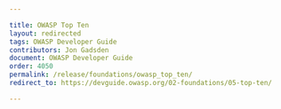 ```yaml
---

title: OWASP Top Ten
layout: redirected
tags: OWASP Developer Guide
contributors: Jon Gadsden
document: OWASP Developer Guide
order: 4050
permalink: /release/foundations/owasp_top_ten/
redirect_to: https://devguide.owasp.org/02-foundations/05-top-ten/

---
```

